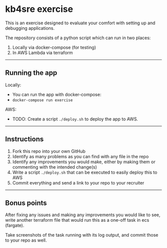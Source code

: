 # kb4sre exercise

This is an exercise designed to evaluate your comfort with setting up and debugging applications.

The repository consists of a python script which can run in two places:

1. Locally via docker-compose (for testing)
1. In AWS Lambda via terraform

---
## Running the app
Locally:
* You can run the app with docker-compose:
* `docker-compose run exercise`

AWS:
* TODO: Create a script `./deploy.sh` to deploy the app to AWS.

---
## Instructions

1. Fork this repo into your own GitHub
1. Identify as many problems as you can find with any file in the repo
1. Identify any improvements you would make, either by making them or commenting with the intended change(s)
1. Write a script `./deploy.sh` that can be executed to easily deploy this to AWS
1. Commit everything and send a link to your repo to your recruiter

---
## Bonus points
After fixing any issues and making any improvements you would like to see,
write another terraform file that would run this as a one-off task in ecs (fargate).

Take screenshots of the task running with its log output, and commit those to your repo as well.
